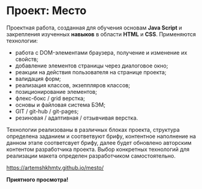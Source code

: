 # Проект: Место
Проектная работа, созданная для обучения основам __Java Script__ и закрепления изученных __навыков__ в области __HTML__ и __СSS__.
Применяются технологии:
 * работа с DOM-элементами браузера, получение и изменение их свойств;
 * добавление элементов страницы через диалоговое окно;
 * реакции на действия пользователя на странице проекта;
 * валидация форм;
 * реализация классов, экзеппляров классов;
 * позиционирование элементов;
 * флекс-бокс / grid верстка;
 * основы и файловая система БЭМ;
 * GIT / git-hub / git-pages;
 * резиновая / адаптивная / отзывчивая верстка.

 Технологии реализованы в различных блоках проекта, структура определена заданием и соответвуют брифу, контентное наполнение на данном этапе соответсвует брифу, далее будет обновлено авторским контентом разработчика проекта. Выбор конкретных технологий для реализации макета определен разработчиком самостоятельно.

 https://artemshkhmtv.github.io/mesto/

 __Приятного просмотра!__